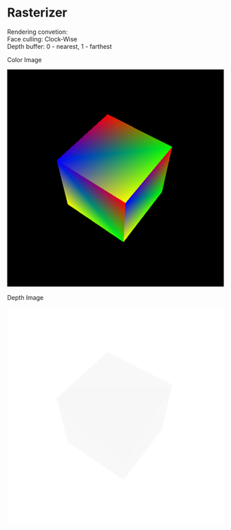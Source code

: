 # Rasterizer

Rendering convetion:<br/>
Face culling: Clock-Wise<br/>
Depth buffer: 0 - nearest, 1 - farthest<br/>


Color Image

![Color Image](Images/Result.png)

Depth Image

![Depth Image](Images/Depth.png)